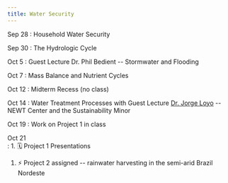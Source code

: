 ```yaml
---
title: Water Security
---
```


Sep 28
: Household Water Security

Sep 30
: The Hydrologic Cycle

Oct 5
: Guest Lecture Dr. Phil Bedient -- Stormwater and Flooding

Oct 7
: Mass Balance and Nutrient Cycles

Oct 12
: Midterm Recess (no class)

Oct 14
: Water Treatment Processes with Guest Lecture [Dr. Jorge Loyo](https://www.linkedin.com/in/jorge-loyo-2107183a) -- NEWT Center and the Sustainability Minor

Oct 19
: Work on Project 1 in class

Oct 21  
: 1. 🗓 Project 1 Presentations
  1. ⚡️ Project 2 assigned -- rainwater harvesting in the semi-arid Brazil Nordeste
